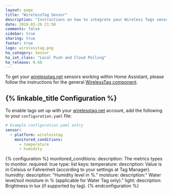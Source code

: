 ```yaml
---
layout: page
title: "WirelessTag Sensor"
description: "Instructions on how to integrate your Wireless Tags sensors within Home Assistant."
date: 2018-03-26 21:50
comments: false
sidebar: true
sharing: true
footer: true
logo: wirelesstag.png
ha_category: Sensor
ha_iot_class: "Local Push and Cloud Polling"
ha_release: 0.68
---
```


To get your [wirelesstag.net](http://wirelesstag.net) sensors working within Home Assistant, please follow the instructions for the general [WirelessTag component](/components/wirelesstag).

## {% linkable_title Configuration %}

To enable tags set up with your [wirelesstag.net](http://wirelesstag.net) account, add the following to your `configuration.yaml` file:

```yaml
# Example configuration.yaml entry
sensor:
  - platform: wirelesstag
    monitored_conditions:
      - temperature
      - humidity
```

{% configuration %}
monitored_conditions:
  description: The metrics types to monitor.
  required: true
  type: list
  keys:
    temperature:
      description: Value is in Celsius or Fahrenheit (according to your settings at Tag Manager).
    humidity:
      description: "Humidity level in %."
    moisture:
      description:" Water level/soil moisture in % (applicable for Water Tag only)."
    light:
      description: Brightness in lux (if supported by tag).
{% endconfiguration %}

